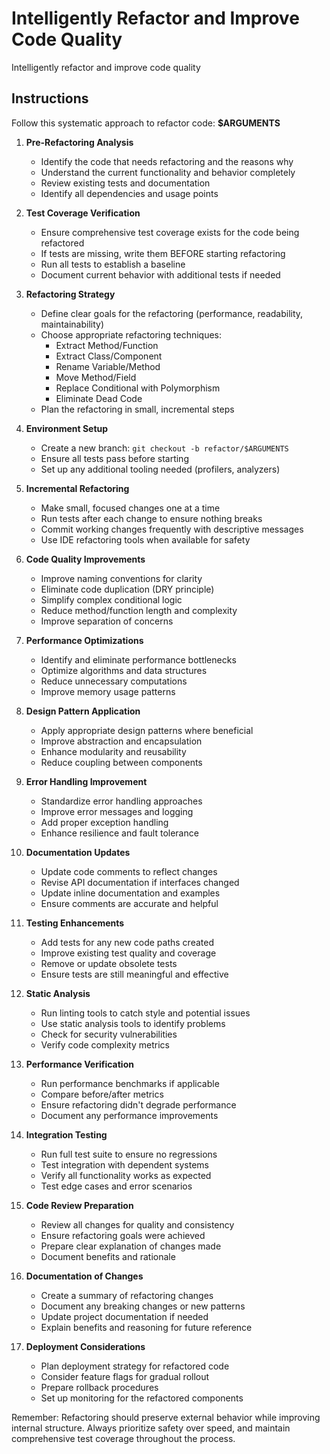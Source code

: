 # Intelligently Refactor and Improve Code Quality

Intelligently refactor and improve code quality

## Instructions

Follow this systematic approach to refactor code: **$ARGUMENTS**

1. **Pre-Refactoring Analysis**

   - Identify the code that needs refactoring and the reasons why
   - Understand the current functionality and behavior completely
   - Review existing tests and documentation
   - Identify all dependencies and usage points

2. **Test Coverage Verification**

   - Ensure comprehensive test coverage exists for the code being refactored
   - If tests are missing, write them BEFORE starting refactoring
   - Run all tests to establish a baseline
   - Document current behavior with additional tests if needed

3. **Refactoring Strategy**

   - Define clear goals for the refactoring (performance, readability, maintainability)
   - Choose appropriate refactoring techniques:
     - Extract Method/Function
     - Extract Class/Component
     - Rename Variable/Method
     - Move Method/Field
     - Replace Conditional with Polymorphism
     - Eliminate Dead Code
   - Plan the refactoring in small, incremental steps

4. **Environment Setup**

   - Create a new branch: `git checkout -b refactor/$ARGUMENTS`
   - Ensure all tests pass before starting
   - Set up any additional tooling needed (profilers, analyzers)

5. **Incremental Refactoring**

   - Make small, focused changes one at a time
   - Run tests after each change to ensure nothing breaks
   - Commit working changes frequently with descriptive messages
   - Use IDE refactoring tools when available for safety

6. **Code Quality Improvements**

   - Improve naming conventions for clarity
   - Eliminate code duplication (DRY principle)
   - Simplify complex conditional logic
   - Reduce method/function length and complexity
   - Improve separation of concerns

7. **Performance Optimizations**

   - Identify and eliminate performance bottlenecks
   - Optimize algorithms and data structures
   - Reduce unnecessary computations
   - Improve memory usage patterns

8. **Design Pattern Application**

   - Apply appropriate design patterns where beneficial
   - Improve abstraction and encapsulation
   - Enhance modularity and reusability
   - Reduce coupling between components

9. **Error Handling Improvement**

   - Standardize error handling approaches
   - Improve error messages and logging
   - Add proper exception handling
   - Enhance resilience and fault tolerance

10. **Documentation Updates**

    - Update code comments to reflect changes
    - Revise API documentation if interfaces changed
    - Update inline documentation and examples
    - Ensure comments are accurate and helpful

11. **Testing Enhancements**

    - Add tests for any new code paths created
    - Improve existing test quality and coverage
    - Remove or update obsolete tests
    - Ensure tests are still meaningful and effective

12. **Static Analysis**

    - Run linting tools to catch style and potential issues
    - Use static analysis tools to identify problems
    - Check for security vulnerabilities
    - Verify code complexity metrics

13. **Performance Verification**

    - Run performance benchmarks if applicable
    - Compare before/after metrics
    - Ensure refactoring didn't degrade performance
    - Document any performance improvements

14. **Integration Testing**

    - Run full test suite to ensure no regressions
    - Test integration with dependent systems
    - Verify all functionality works as expected
    - Test edge cases and error scenarios

15. **Code Review Preparation**

    - Review all changes for quality and consistency
    - Ensure refactoring goals were achieved
    - Prepare clear explanation of changes made
    - Document benefits and rationale

16. **Documentation of Changes**

    - Create a summary of refactoring changes
    - Document any breaking changes or new patterns
    - Update project documentation if needed
    - Explain benefits and reasoning for future reference

17. **Deployment Considerations**
    - Plan deployment strategy for refactored code
    - Consider feature flags for gradual rollout
    - Prepare rollback procedures
    - Set up monitoring for the refactored components

Remember: Refactoring should preserve external behavior while improving internal structure. Always prioritize safety over speed, and maintain comprehensive test coverage throughout the process.
